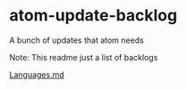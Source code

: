# atom-update-backlog

A bunch of updates that atom needs

Note: This readme just a list of backlogs

[Languages.md](./Languages.md)
